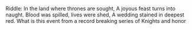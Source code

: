 Riddle: In the land where thrones are sought,
A joyous feast turns into naught.
Blood was spilled, lives were shed,
A wedding stained in deepest red.
What is this event from a record breaking series of Knights and honor
